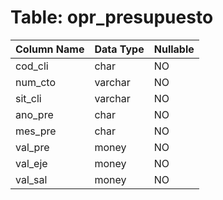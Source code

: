 # Table: opr_presupuesto

| Column Name | Data Type | Nullable |
|-------------|-----------|----------|
| cod_cli | char | NO |
| num_cto | varchar | NO |
| sit_cli | varchar | NO |
| ano_pre | char | NO |
| mes_pre | char | NO |
| val_pre | money | NO |
| val_eje | money | NO |
| val_sal | money | NO |
